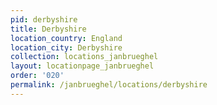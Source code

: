 ```yaml
---
pid: derbyshire
title: Derbyshire
location_country: England
location_city: Derbyshire
collection: locations_janbrueghel
layout: locationpage_janbrueghel
order: '020'
permalink: /janbrueghel/locations/derbyshire
---
```

